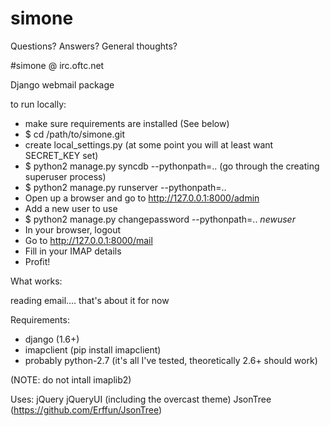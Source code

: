 simone
======

Questions? Answers? General thoughts?

  #simone @ irc.oftc.net

Django webmail package

to run locally:
* make sure requirements are installed (See below)
* $ cd /path/to/simone.git
* create local_settings.py (at some point you will at least want SECRET_KEY set)
* $ python2 manage.py syncdb --pythonpath=..
(go through the creating superuser process)
* $ python2 manage.py runserver --pythonpath=..
* Open up a browser and go to http://127.0.0.1:8000/admin
* Add a new user to use
* $ python2 manage.py changepassword --pythonpath=.. *newuser*
* In your browser, logout
* Go to http://127.0.0.1:8000/mail
* Fill in your IMAP details
* Profit!


What works:

reading email.... that's about it for now

Requirements:
* django (1.6+)
* imapclient (pip install imapclient)
* probably python-2.7 (it's all I've tested, theoretically 2.6+ should work)

(NOTE: do not intall imaplib2)

Uses:
jQuery
jQueryUI (including the overcast theme)
JsonTree (https://github.com/Erffun/JsonTree)
